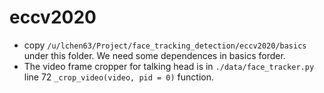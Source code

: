 # eccv2020
* copy `/u/lchen63/Project/face_tracking_detection/eccv2020/basics` under this folder. We need some dependences in basics forder.
* The video frame cropper for talking head is in `./data/face_tracker.py` line 72  `_crop_video(video, pid = 0)` function.
